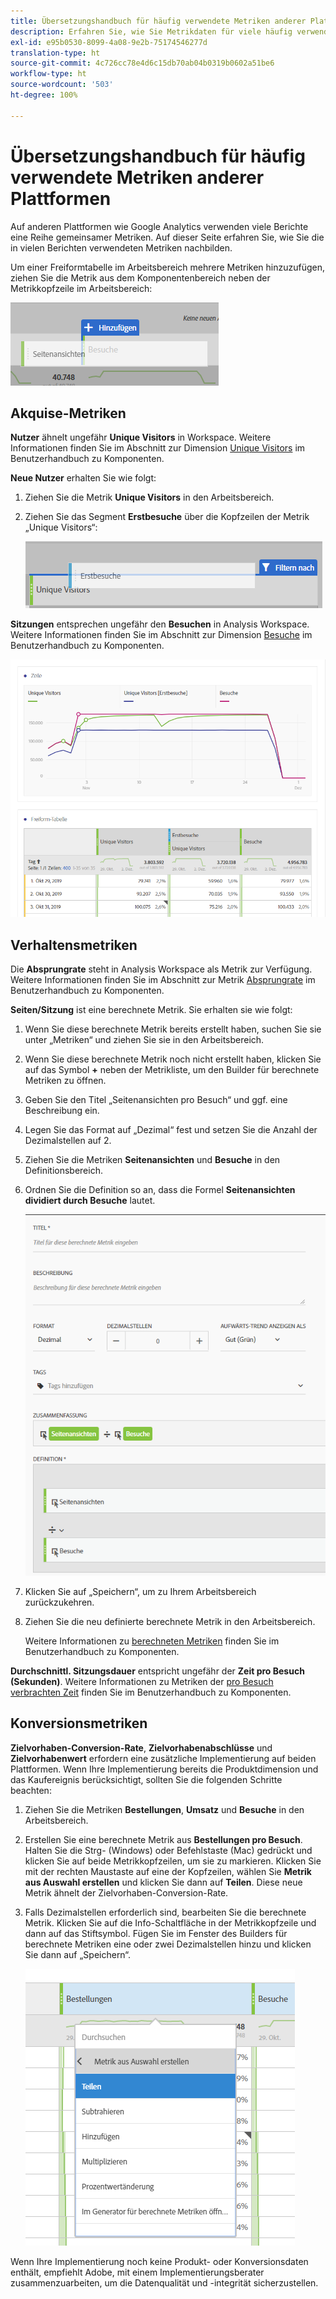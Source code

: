 ```yaml
---
title: Übersetzungshandbuch für häufig verwendete Metriken anderer Plattformen
description: Erfahren Sie, wie Sie Metrikdaten für viele häufig verwendete Berichte abrufen können, indem Sie Terminologie verwenden, die Google Analytics-Anwendern besser bekannt ist.
exl-id: e95b0530-8099-4a08-9e2b-75174546277d
translation-type: ht
source-git-commit: 4c726cc78e4d6c15db70ab04b0319b0602a51be6
workflow-type: ht
source-wordcount: '503'
ht-degree: 100%

---
```


# Übersetzungshandbuch für häufig verwendete Metriken anderer Plattformen

Auf anderen Plattformen wie Google Analytics verwenden viele Berichte eine Reihe gemeinsamer Metriken. Auf dieser Seite erfahren Sie, wie Sie die in vielen Berichten verwendeten Metriken nachbilden.

Um einer Freiformtabelle im Arbeitsbereich mehrere Metriken hinzuzufügen, ziehen Sie die Metrik aus dem Komponentenbereich neben der Metrikkopfzeile im Arbeitsbereich:

![Zusätzliche Metrik](/help/technotes/ga-to-aa/assets/new_metric.png)

## Akquise-Metriken

**Nutzer** ähnelt ungefähr **Unique Visitors** in Workspace. Weitere Informationen finden Sie im Abschnitt zur Dimension [Unique Visitors](/help/components/metrics/unique-visitors.md) im Benutzerhandbuch zu Komponenten.

**Neue Nutzer** erhalten Sie wie folgt:

1. Ziehen Sie die Metrik **Unique Visitors** in den Arbeitsbereich.
2. Ziehen Sie das Segment **Erstbesuche** über die Kopfzeilen der Metrik „Unique Visitors“:

   ![Erstbesuche](../assets/first_time_visits.png)

**Sitzungen** entsprechen ungefähr den **Besuchen** in Analysis Workspace. Weitere Informationen finden Sie im Abschnitt zur Dimension [Besuche](/help/components/metrics/visits.md) im Benutzerhandbuch zu Komponenten.

![Akquise-Metriken](../assets/acquisition_metrics.png)

## Verhaltensmetriken

Die **Absprungrate** steht in Analysis Workspace als Metrik zur Verfügung. Weitere Informationen finden Sie im Abschnitt zur Metrik [Absprungrate](/help/components/metrics/bounce-rate.md) im Benutzerhandbuch zu Komponenten.

**Seiten/Sitzung** ist eine berechnete Metrik. Sie erhalten sie wie folgt:

1. Wenn Sie diese berechnete Metrik bereits erstellt haben, suchen Sie sie unter „Metriken“ und ziehen Sie sie in den Arbeitsbereich.
2. Wenn Sie diese berechnete Metrik noch nicht erstellt haben, klicken Sie auf das Symbol **+** neben der Metrikliste, um den Builder für berechnete Metriken zu öffnen.
3. Geben Sie den Titel „Seitenansichten pro Besuch“ und ggf. eine Beschreibung ein.
4. Legen Sie das Format auf „Dezimal“ fest und setzen Sie die Anzahl der Dezimalstellen auf 2.
5. Ziehen Sie die Metriken **Seitenansichten** und **Besuche** in den Definitionsbereich.
6. Ordnen Sie die Definition so an, dass die Formel **Seitenansichten dividiert durch Besuche** lautet.

   ![Seitenansichten pro Besuch](/help/technotes/ga-to-aa/assets/page_views_per_visit.png)

7. Klicken Sie auf „Speichern“, um zu Ihrem Arbeitsbereich zurückzukehren.
8. Ziehen Sie die neu definierte berechnete Metrik in den Arbeitsbereich.

   Weitere Informationen zu [berechneten Metriken](/help/components/c-calcmetrics/cm-overview.md) finden Sie im Benutzerhandbuch zu Komponenten.

**Durchschnittl. Sitzungsdauer** entspricht ungefähr der **Zeit pro Besuch (Sekunden)**. Weitere Informationen zu Metriken der [pro Besuch verbrachten Zeit](/help/components/metrics/time-spent-per-visit.md) finden Sie im Benutzerhandbuch zu Komponenten.

## Konversionsmetriken

**Zielvorhaben-Conversion-Rate**, **Zielvorhabenabschlüsse** und **Zielvorhabenwert** erfordern eine zusätzliche Implementierung auf beiden Plattformen. Wenn Ihre Implementierung bereits die Produktdimension und das Kaufereignis berücksichtigt, sollten Sie die folgenden Schritte beachten:

1. Ziehen Sie die Metriken **Bestellungen**, **Umsatz** und **Besuche** in den Arbeitsbereich.
1. Erstellen Sie eine berechnete Metrik aus **Bestellungen pro Besuch**. Halten Sie die Strg- (Windows) oder Befehlstaste (Mac) gedrückt und klicken Sie auf beide Metrikkopfzeilen, um sie zu markieren. Klicken Sie mit der rechten Maustaste auf eine der Kopfzeilen, wählen Sie **Metrik aus Auswahl erstellen** und klicken Sie dann auf **Teilen**. Diese neue Metrik ähnelt der Zielvorhaben-Conversion-Rate.
1. Falls Dezimalstellen erforderlich sind, bearbeiten Sie die berechnete Metrik. Klicken Sie auf die Info-Schaltfläche in der Metrikkopfzeile und dann auf das Stiftsymbol. Fügen Sie im Fenster des Builders für berechnete Metriken eine oder zwei Dezimalstellen hinzu und klicken Sie dann auf „Speichern“.

   ![Bestellungen pro Besuch](/help/technotes/ga-to-aa/assets/orders_per_visit.png)

Wenn Ihre Implementierung noch keine Produkt- oder Konversionsdaten enthält, empfiehlt Adobe, mit einem Implementierungsberater zusammenzuarbeiten, um die Datenqualität und -integrität sicherzustellen.

